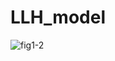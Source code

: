 # LLH_model

![fig1-2](https://github.com/user-attachments/assets/cfb3b0b1-6e3a-4393-8e28-bae7f4fb1526)
